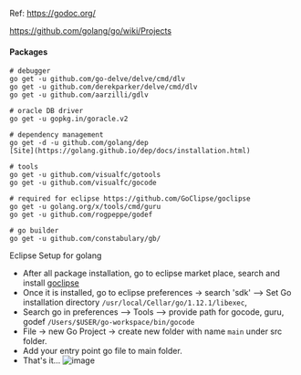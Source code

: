 Ref: https://godoc.org/

https://github.com/golang/go/wiki/Projects

#### Packages
```shell
# debugger
go get -u github.com/go-delve/delve/cmd/dlv
go get -u github.com/derekparker/delve/cmd/dlv
go get -u github.com/aarzilli/gdlv

# oracle DB driver
go get -u gopkg.in/goracle.v2

# dependency management
go get -d -u github.com/golang/dep
[Site](https://golang.github.io/dep/docs/installation.html)

# tools
go get -u github.com/visualfc/gotools
go get -u github.com/visualfc/gocode

# required for eclipse https://github.com/GoClipse/goclipse
go get -u golang.org/x/tools/cmd/guru
go get -u github.com/rogpeppe/godef

# go builder
go get -u github.com/constabulary/gb/
```


Eclipse Setup for golang

- After all package installation, go to eclipse market place, search and install [goclipse](https://github.com/GoClipse/goclipse)  
- Once it is installed, go to eclipse preferences -> search 'sdk' --> Set Go installation directory `/usr/local/Cellar/go/1.12.1/libexec`,  
- Search go in preferences --> Tools --> provide path for gocode, guru, godef `/Users/$USER/go-workspace/bin/gocode`  
- File -> new Go Project -> create new folder with name `main` under src folder.
- Add your entry point go file to main folder.
- That's it...
![image](https://github.com/dineshbhagat/mac-configurations/blob/master/images/Screen%20Shot%202019-04-06%20at%202.47.48%20AM.png)

